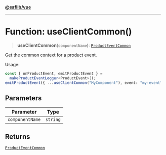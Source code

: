 [**@saflib/vue**](../../../index.md)

---

# Function: useClientCommon()

> **useClientCommon**(`componentName`): [`ProductEventCommon`](../type-aliases/ProductEventCommon.md)

Get the common context for a product event.

Usage:

```ts
const { onProductEvent, emitProductEvent } =
  makeProductEventLogger<ProductEvent>();
emitProductEvent({ ...useClientCommon("MyComponent"), event: "my-event" });
```

## Parameters

| Parameter       | Type     |
| --------------- | -------- |
| `componentName` | `string` |

## Returns

[`ProductEventCommon`](../type-aliases/ProductEventCommon.md)
